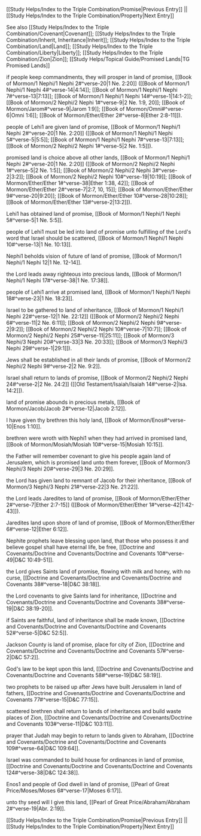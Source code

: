 [[Study Helps/Index to the Triple Combination/Promise|Previous Entry]]  ||  [[Study Helps/Index to the Triple Combination/Property|Next Entry]]

 See also [[Study Helps/Index to the Triple Combination/Covenant|Covenant]]; [[Study Helps/Index to the Triple Combination/Inherit, Inheritance|Inherit]]; [[Study Helps/Index to the Triple Combination/Land|Land]]; [[Study Helps/Index to the Triple Combination/Liberty|Liberty]]; [[Study Helps/Index to the Triple Combination/Zion|Zion]]; [[Study Helps/Topical Guide/Promised Lands|TG Promised Lands]]

 if people keep commandments, they will prosper in land of promise, [[Book of Mormon/1 Nephi/1 Nephi 2#^verse-20|1 Ne. 2:20]] ([[Book of Mormon/1 Nephi/1 Nephi 4#^verse-14|4:14]]; [[Book of Mormon/1 Nephi/1 Nephi 7#^verse-13|7:13]]; [[Book of Mormon/1 Nephi/1 Nephi 14#^verse-1|14:1-2]]; [[Book of Mormon/2 Nephi/2 Nephi 1#^verse-9|2 Ne. 1:9, 20]]; [[Book of Mormon/Jarom#^verse-9|Jarom 1:9]]; [[Book of Mormon/Omni#^verse-6|Omni 1:6]]; [[Book of Mormon/Ether/Ether 2#^verse-8|Ether 2:8-11]]).

 people of Lehi1 are given land of promise, [[Book of Mormon/1 Nephi/1 Nephi 2#^verse-20|1 Ne. 2:20]] ([[Book of Mormon/1 Nephi/1 Nephi 5#^verse-5|5:5]]; [[Book of Mormon/1 Nephi/1 Nephi 7#^verse-13|7:13]]; [[Book of Mormon/2 Nephi/2 Nephi 1#^verse-5|2 Ne. 1:5]]).

 promised land is choice above all other lands, [[Book of Mormon/1 Nephi/1 Nephi 2#^verse-20|1 Ne. 2:20]] ([[Book of Mormon/2 Nephi/2 Nephi 1#^verse-5|2 Ne. 1:5]]; [[Book of Mormon/2 Nephi/2 Nephi 3#^verse-2|3:2]]; [[Book of Mormon/2 Nephi/2 Nephi 10#^verse-19|10:19]]; [[Book of Mormon/Ether/Ether 1#^verse-38|Ether 1:38, 42]]; [[Book of Mormon/Ether/Ether 2#^verse-7|2:7, 10, 15]]; [[Book of Mormon/Ether/Ether 9#^verse-20|9:20]]; [[Book of Mormon/Ether/Ether 10#^verse-28|10:28]]; [[Book of Mormon/Ether/Ether 13#^verse-2|13:2]]).

 Lehi1 has obtained land of promise, [[Book of Mormon/1 Nephi/1 Nephi 5#^verse-5|1 Ne. 5:5]].

 people of Lehi1 must be led into land of promise unto fulfilling of the Lord's word that Israel should be scattered, [[Book of Mormon/1 Nephi/1 Nephi 10#^verse-13|1 Ne. 10:13]].

 Nephi1 beholds vision of future of land of promise, [[Book of Mormon/1 Nephi/1 Nephi 12|1 Ne. 12-14]].

 the Lord leads away righteous into precious lands, [[Book of Mormon/1 Nephi/1 Nephi 17#^verse-38|1 Ne. 17:38]].

 people of Lehi1 arrive at promised land, [[Book of Mormon/1 Nephi/1 Nephi 18#^verse-23|1 Ne. 18:23]].

 Israel to be gathered to land of inheritance, [[Book of Mormon/1 Nephi/1 Nephi 22#^verse-12|1 Ne. 22:12]] ([[Book of Mormon/2 Nephi/2 Nephi 6#^verse-11|2 Ne. 6:11]]; [[Book of Mormon/2 Nephi/2 Nephi 9#^verse-2|9:2]]; [[Book of Mormon/2 Nephi/2 Nephi 10#^verse-7|10:7]]; [[Book of Mormon/2 Nephi/2 Nephi 25#^verse-11|25:11]]; [[Book of Mormon/3 Nephi/3 Nephi 20#^verse-33|3 Ne. 20:33]]; [[Book of Mormon/3 Nephi/3 Nephi 29#^verse-1|29:1]]).

 Jews shall be established in all their lands of promise, [[Book of Mormon/2 Nephi/2 Nephi 9#^verse-2|2 Ne. 9:2]].

 Israel shall return to lands of promise, [[Book of Mormon/2 Nephi/2 Nephi 24#^verse-2|2 Ne. 24:2]] ([[Old Testament/Isaiah/Isaiah 14#^verse-2|Isa. 14:2]]).

 land of promise abounds in precious metals, [[Book of Mormon/Jacob/Jacob 2#^verse-12|Jacob 2:12]].

 I have given thy brethren this holy land, [[Book of Mormon/Enos#^verse-10|Enos 1:10]].

 brethren were wroth with Nephi1 when they had arrived in promised land, [[Book of Mormon/Mosiah/Mosiah 10#^verse-15|Mosiah 10:15]].

 the Father will remember covenant to give his people again land of Jerusalem, which is promised land unto them forever, [[Book of Mormon/3 Nephi/3 Nephi 20#^verse-29|3 Ne. 20:29]].

 the Lord has given land to remnant of Jacob for their inheritance, [[Book of Mormon/3 Nephi/3 Nephi 21#^verse-22|3 Ne. 21:22]].

 the Lord leads Jaredites to land of promise, [[Book of Mormon/Ether/Ether 2#^verse-7|Ether 2:7-15]] ([[Book of Mormon/Ether/Ether 1#^verse-42|1:42-43]]).

 Jaredites land upon shore of land of promise, [[Book of Mormon/Ether/Ether 6#^verse-12|Ether 6:12]].

 Nephite prophets leave blessing upon land, that those who possess it and believe gospel shall have eternal life, be free, [[Doctrine and Covenants/Doctrine and Covenants/Doctrine and Covenants 10#^verse-49|D&C 10:49-51]].

 the Lord gives Saints land of promise, flowing with milk and honey, with no curse, [[Doctrine and Covenants/Doctrine and Covenants/Doctrine and Covenants 38#^verse-18|D&C 38:18]].

 the Lord covenants to give Saints land for inheritance, [[Doctrine and Covenants/Doctrine and Covenants/Doctrine and Covenants 38#^verse-19|D&C 38:19-20]].

 if Saints are faithful, land of inheritance shall be made known, [[Doctrine and Covenants/Doctrine and Covenants/Doctrine and Covenants 52#^verse-5|D&C 52:5]].

 Jackson County is land of promise, place for city of Zion, [[Doctrine and Covenants/Doctrine and Covenants/Doctrine and Covenants 57#^verse-2|D&C 57:2]].

 God's law to be kept upon this land, [[Doctrine and Covenants/Doctrine and Covenants/Doctrine and Covenants 58#^verse-19|D&C 58:19]].

 two prophets to be raised up after Jews have built Jerusalem in land of fathers, [[Doctrine and Covenants/Doctrine and Covenants/Doctrine and Covenants 77#^verse-15|D&C 77:15]].

 scattered brethren shall return to lands of inheritances and build waste places of Zion, [[Doctrine and Covenants/Doctrine and Covenants/Doctrine and Covenants 103#^verse-11|D&C 103:11]].

 prayer that Judah may begin to return to lands given to Abraham, [[Doctrine and Covenants/Doctrine and Covenants/Doctrine and Covenants 109#^verse-64|D&C 109:64]].

 Israel was commanded to build house for ordinances in land of promise, [[Doctrine and Covenants/Doctrine and Covenants/Doctrine and Covenants 124#^verse-38|D&C 124:38]].

 Enos1 and people of God dwell in land of promise, [[Pearl of Great Price/Moses/Moses 6#^verse-17|Moses 6:17]].

 unto thy seed will I give this land, [[Pearl of Great Price/Abraham/Abraham 2#^verse-19|Abr. 2:19]].

[[Study Helps/Index to the Triple Combination/Promise|Previous Entry]]  ||  [[Study Helps/Index to the Triple Combination/Property|Next Entry]]